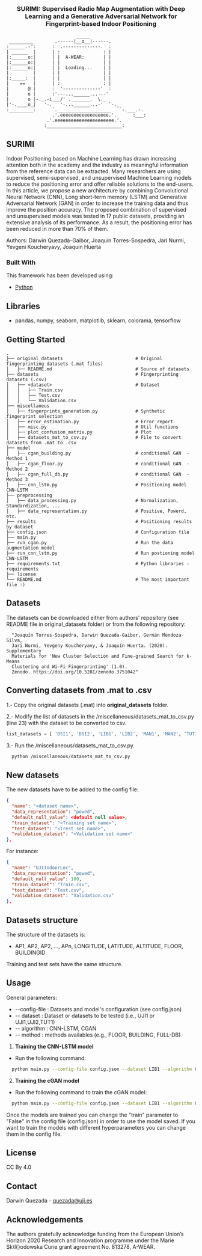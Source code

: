 <br />
<p align="center"> 
  <h3 align="center">SURIMI: Supervised Radio Map Augmentation with Deep Learning and a Generative Adversarial Network for Fingerprint-based Indoor Positioning</h3>
</p>

```
                          _____                     
 _________        .------|__o__|------.              
:______.-':      :  .--------------.  :             
| ______  |      | :                : |             
|:______o:|      | |  A-WEAR:       | |             
|:______o:|      | |                | |             
|:______o:|      | |  Loading...    | |             
|         |      | |                | |             
|:_____:  |      | |                | |             
|    ==   |      | :                : |             
|       @ |      :  '--------------'  :             
|       o |      :'---...______...---'              
|       o |-._.-i___/' ._______.  \._              
|'-.____o_|   '-.   '-...______...-'  `-._          
:_________:      `.____________________   `-.___.-. 
                 .'.eeeeeeeeeeeeeeeeee.'.      :___:
               .'.eeeeeeeeeeeeeeeeeeeeee.'.         
              :____________________________:

```


<!-- ABOUT THE PROJECT -->
## SURIMI

Indoor Positioning based on Machine Learning has drawn increasing attention both in the academy and the industry as meaningful information from the reference data can be extracted. Many researchers are using supervised, semi-supervised, and unsupervised Machine Learning models to reduce the positioning error and offer reliable solutions to the end-users. In this article, we propose a new architecture by combining Convolutional Neural Network (CNN), Long short-term memory (LSTM) and Generative Adversarial Network (GAN) in order to increase the training data and thus improve the position accuracy. The proposed combination of supervised and unsupervised models was tested in 17 public datasets, providing an extensive analysis of its performance. As a result, the positioning error has been reduced in more than 70% of them.

Authors: Darwin Quezada-Gaibor, Joaquín Torres-Sospedra, Jari Nurmi, Yevgeni Koucheryavy, Joaquín Huerta

### Built With

This framework has been developed using:
* [Python](https://www.python.org/)

## Libraries
* pandas, numpy, seaborn, matplotlib, sklearn, colorama, tensorflow

<!-- structure -->
## Getting Started

    .
    ├── original_datasets                           # Original fingerprinting datasets (.mat files)
    │   ├── README.md                               # Source of datasets
    ├── datasets                                    # Fingerprinting datasets (.csv)
    │   ├── <dataset>                               # Dataset
    │   │   ├── Train.csv
    │   │   ├── Test.csv
    │   │   └── Validation.csv
    ├── miscellaneus
    │   ├── fingerprints_generation.py              # Synthetic fingerprint selection
    │   ├── error_estimation.py                     # Error report
    │   ├── misc.py                                 # Util functions
    │   ├── plot_confusion_matrix.py                # Plot
    │   ├── datasets_mat_to_csv.py                  # File to convert datasets from .mat to .csv
    ├── model
    │   ├── cgan_building.py                        # conditional GAN  - Method 1 
    │   ├── cgan_floor.py                           # conditional GAN  - Method 2
    │   ├── cgan_full_db.py                         # conditional GAN  - Method 3
    │   ├── cnn_lstm.py                             # Positioning model CNN-LSTM 
    ├── preprocessing
    │   ├── data_processing.py                      # Normalization, Standardization, ...
    │   ├── data_representation.py                  # Positive, Powerd, etc.
    ├── results                                     # Positioning results by dataset
    ├── config.json                                 # Configuration file
    ├── main.py                       
    ├── run_cgan.py                                 # Run the data augmentation model
    ├── run_cnn_lstm.py                             # Run postioning model CNN-LSTM
    ├── requirements.txt                            # Python libraries - requirements
    ├── license                                     
    └── README.md                                   # The most important file :)

## Datasets 
The datasets can be downloaded either from authors' repository (see README file in original_datasets folder) or from the following repository:

      "Joaquín Torres-Sospedra, Darwin Quezada-Gaibor, Germán Mendoza-Silva,
      Jari Nurmi, Yevgeny Koucheryavy, & Joaquín Huerta. (2020). Supplementary
      Materials for 'New Cluster Selection and Fine-grained Search for k-Means
      Clustering and Wi-Fi Fingerprinting' (1.0).
      Zenodo. https://doi.org/10.5281/zenodo.3751042"

## Converting datasets from .mat to .csv
1.- Copy the original datasets (.mat) into **original_datasets** folder.

2.- Modify the list of datasets in the /miscellaneous/datasets_mat_to_csv.py (line 23) with the dataset to be converted to csv.
```py
list_datasets = [ 'DSI1', 'DSI2', 'LIB1', 'LIB2', 'MAN1', 'MAN2', 'TUT1', 'TUT2', 'TUT3', 'TUT4', 'TUT5', 'TUT6', 'TUT7','UJI1','UTS1', 'UJIB1', 'UJIB2']
```

3.- Run the /miscellaneous/datasets_mat_to_csv.py.
```sh
  python /miscellaneous/datasets_mat_to_csv.py
```
## New datasets
The new datasets have to be added to the config file:
```json
{
  "name": "<dataset name>",
  "data_representation": "powed",
  "default_null_value": <default null value>,
  "train_dataset": "<Training set name>",
  "test_dataset": "<Trest set name>",
  "validation_dataset": "<Validation set name>"
},
```
For instance:
```json
{
  "name": "UJIIndoorLoc",
  "data_representation": "powed",
  "default_null_value": 100,
  "train_dataset": "Train.csv",
  "test_dataset": "Test.csv",
  "validation_dataset": "Validation.csv"
},
```

## Datasets structure
The structure of the datasets is:
* AP1, AP2, AP2, ..., APn, LONGITUDE, LATITUDE, ALTITUDE, FLOOR, BUILDINGID

Training and test sets have the same structure.

## Usage
General parameters:
  * --config-file : Datasets and model's configuration (see config.json)
  * -- dataset : Dataset or datasets to be tested (i.e., UJI1 or UJI1,UJI2,TUT1)
  * -- algorithm : CNN-LSTM, CGAN
  * -- method : methods availables (e.g., FLOOR, BUILDING, FULL-DB)

1. **Training the CNN-LSTM model**
  * Run the following command:
```sh
  python main.py --config-file config.json --dataset LIB1 --algorithm CNN-LSTM
```

2. **Training the cGAN model**
  * Run the following command to train the cGAN model:

```sh
  python main.py --config-file config.json --dataset LIB1 --algorithm CGAN --method FLOOR
```

Once the models are trained you can change the "train" parameter to "False" in the config file (config.json) in order to use the model saved. If you want to train the models with different hyperparameters you can change them in the config file.
<!-- LICENSE -->
## License

CC By 4.0

<!-- CONTACT -->
## Contact

Darwin Quezada - quezada@uji.es

<!-- ACKNOWLEDGEMENTS -->
## Acknowledgements

The authors gratefully acknowledge funding from the European Union’s Horizon 2020 Research and Innovation programme under the Marie Sk\l{}odowska Curie grant agreement No. $813278$, A-WEAR.